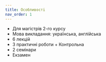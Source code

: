 ```yaml
---
title: Особливостi
nav_order: 1
---
```


- Для магiстрiв 2-го курсу
- Мова викладання: українська, англiйська
- 6 лекцій
- 3 практичнi роботи + Контрольна
- 2 семінари
- Екзамен



